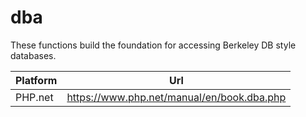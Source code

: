# dba

These functions build the foundation for accessing Berkeley DB style databases.

| Platform | Url                                                              |
|----------|------------------------------------------------------------------|
| PHP.net  | https://www.php.net/manual/en/book.dba.php                       |
